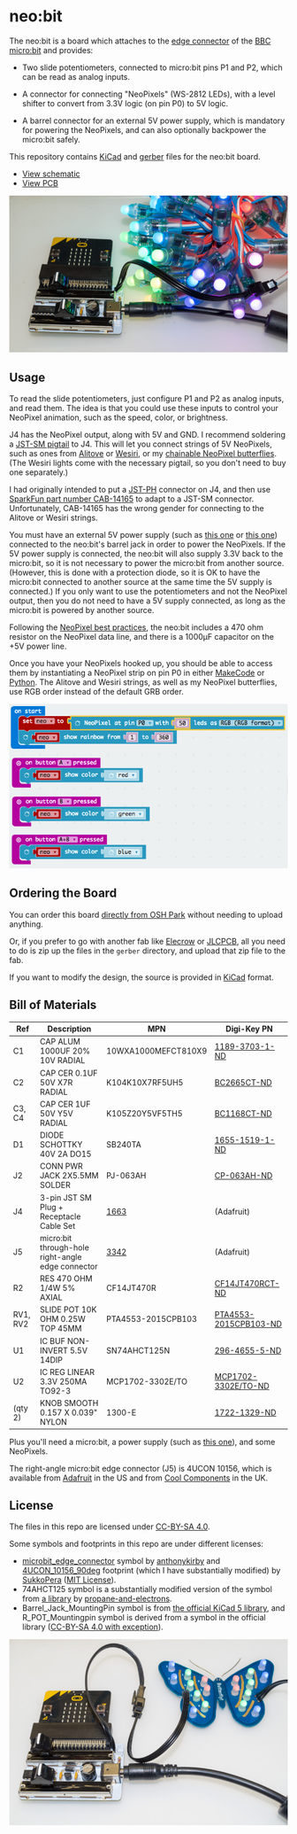# neo:bit

The neo:bit is a board which attaches to the [edge connector][11] of
the [BBC micro:bit][16] and provides:

* Two slide potentiometers, connected to micro:bit pins P1 and P2,
  which can be read as analog inputs.

* A connector for connecting "NeoPixels" (WS-2812 LEDs), with a level
  shifter to convert from 3.3V logic (on pin P0) to 5V logic.

* A barrel connector for an external 5V power supply, which is
  mandatory for powering the NeoPixels, and can also optionally
  backpower the micro:bit safely.

This repository contains [KiCad][83] and [gerber][84] files for the
neo:bit board.

* [View schematic](doc/schematic.pdf)
* [View PCB][30]

![neo:bit board](doc/neobit-alitove.jpg)

## Usage

To read the slide potentiometers, just configure P1 and P2 as analog
inputs, and read them.  The idea is that you could use these inputs to
control your NeoPixel animation, such as the speed, color, or
brightness.

J4 has the NeoPixel output, along with 5V and GND.  I recommend
soldering a [JST-SM pigtail][80] to J4.  This will let you connect
strings of 5V NeoPixels, such as ones from [Alitove][19] or
[Wesiri][81], or my [chainable NeoPixel butterflies][20].  (The Wesiri
lights come with the necessary pigtail, so you don't need to buy one
separately.)

I had originally intended to put a [JST-PH][55] connector on J4, and
then use [SparkFun part number CAB-14165][17] to adapt to a JST-SM
connector.  Unfortunately, CAB-14165 has the wrong gender for
connecting to the Alitove or Wesiri strings.

You must have an external 5V power supply (such as [this one][23] or
[this one][24]) connected to the neo:bit's barrel jack in order to
power the NeoPixels.  If the 5V power supply is connected, the neo:bit
will also supply 3.3V back to the micro:bit, so it is not necessary to
power the micro:bit from another source.  (However, this is done with
a protection diode, so it is OK to have the micro:bit connected to
another source at the same time the 5V supply is connected.)  If you
only want to use the potentiometers and not the NeoPixel output, then
you do not need to have a 5V supply connected, as long as the
micro:bit is powered by another source.

Following the [NeoPixel best practices][25], the neo:bit includes a
470 ohm resistor on the NeoPixel data line, and there is a 1000µF
capacitor on the +5V power line.

Once you have your NeoPixels hooked up, you should be able to access
them by instantiating a NeoPixel strip on pin P0 in either
[MakeCode][27] or [Python][28].  The Alitove and Wesiri strings, as
well as my NeoPixel butterflies, use RGB order instead of the default
GRB order.

![example MakeCode program](doc/neopixel-rainbow-pxt.png)

## Ordering the Board

You can order this board [directly from OSH Park][29] without needing
to upload anything.

Or, if you prefer to go with another fab like [Elecrow][86] or
[JLCPCB][87], all you need to do is zip up the files in the `gerber`
directory, and upload that zip file to the fab.

If you want to modify the design, the source is provided in
[KiCad][83] format.

## Bill of Materials

| Ref      | Description                      | MPN                 | Digi-Key PN                 |
| -------- | -------------------------------- | ------------------- | --------------------------- |
| C1       | CAP ALUM 1000UF 20% 10V RADIAL   | 10WXA1000MEFCT810X9 | [1189-3703-1-ND][50]        |
| C2       | CAP CER 0.1UF 50V X7R RADIAL     | K104K10X7RF5UH5     | [BC2665CT-ND][51]           |
| C3, C4   | CAP CER 1UF 50V Y5V RADIAL       | K105Z20Y5VF5TH5     | [BC1168CT-ND][52]           |
| D1       | DIODE SCHOTTKY 40V 2A DO15       | SB240TA             | [1655-1519-1-ND][53]        |
| J2       | CONN PWR JACK 2X5.5MM SOLDER     | PJ-063AH            | [CP-063AH-ND][54]           |
| J4       | 3-pin JST SM Plug + Receptacle Cable Set | [1663][80]  | (Adafruit)                  |
| J5       | micro:bit through-hole right-angle edge connector | [3342][56] | (Adafruit)          |
| R2       | RES 470 OHM 1/4W 5% AXIAL        | CF14JT470R          | [CF14JT470RCT-ND][57]       |
| RV1, RV2 | SLIDE POT 10K OHM 0.25W TOP 45MM | PTA4553-2015CPB103  | [PTA4553-2015CPB103-ND][58] |
| U1       | IC BUF NON-INVERT 5.5V 14DIP     | SN74AHCT125N        | [296-4655-5-ND][59]         |
| U2       | IC REG LINEAR 3.3V 250MA TO92-3  | MCP1702-3302E/TO    | [MCP1702-3302E/TO-ND][60]   |
| (qty 2)  | KNOB SMOOTH 0.157 X 0.039" NYLON | 1300-E              | [1722-1329-ND][61]          |

Plus you'll need a micro:bit, a power supply (such as [this one][82]),
and some NeoPixels.

The right-angle micro:bit edge connector (J5) is 4UCON 10156, which is
available from [Adafruit][56] in the US and from [Cool Components][26]
in the UK.

## License

The files in this repo are licensed under [CC-BY-SA 4.0][10].

Some symbols and footprints in this repo are under different licenses:

* [microbit_edge_connector][1] symbol by [anthonykirby][3] and [4UCON_10156_90deg][2] footprint (which I have substantially modified) by [SukkoPera][4] ([MIT License][5]).
* 74AHCT125 symbol is a substantially modified version of the symbol from [a library][6] by [propane-and-electrons][7].
* Barrel_Jack_MountingPin symbol is from [the official KiCad 5 library][8], and R_POT_Mountingpin symbol is derived from a symbol in the official library ([CC-BY-SA 4.0 with exception][9]).

![neo:bit with butterfly](doc/neobit-butterfly.jpg)

[1]: https://github.com/anthonykirby/kicad_microbit_connector/blob/master/lib_microbit_connector/lib_microbit_connector.lib
[2]: https://github.com/SukkoPera/OpenAmiga600RamExpansion/blob/master/OpenAmiga600RamExpansion.pretty/4UCON_10156_90deg.kicad_mod
[3]: https://github.com/anthonykirby
[4]: https://github.com/SukkoPera
[5]: https://github.com/anthonykirby/kicad_microbit_connector/blob/master/LICENSE
[6]: https://github.com/propane-and-electrons/kicad-libs/blob/master/shardy.lib
[7]: https://github.com/propane-and-electrons
[8]: https://github.com/KiCad/kicad-symbols/blob/master/Connector.lib
[9]: https://forum.kicad.info/t/kicad-library-licensing/7856
[10]: https://creativecommons.org/licenses/by-sa/4.0/legalcode
[11]: https://tech.microbit.org/hardware/edgeconnector_ds/
[16]: https://microbit.org/
[17]: https://www.sparkfun.com/products/14165
[18]: https://cdn.sparkfun.com/datasheets/Prototyping/ACCA-1495.pdf
[19]: https://smile.amazon.com/gp/product/B01AG923GI/
[20]: https://github.com/ppelleti/ButterflyChain
[23]: https://www.adafruit.com/product/1466
[24]: https://www.adafruit.com/product/658
[25]: https://learn.adafruit.com/adafruit-neopixel-uberguide/best-practices
[26]: https://coolcomponents.co.uk/products/edge-connector-for-bbc-micro-bit
[27]: https://makecode.microbit.org/pkg/microsoft/pxt-neopixel
[28]: https://microbit-micropython.readthedocs.io/en/latest/neopixel.html
[29]: https://oshpark.com/shared_projects/wggp8Cjl
[30]: https://eyrie.io/board/9e1a5f1d622a41188564be353a699805
[50]: https://www.digikey.com/products/en?keywords=1189-3703-1-ND
[51]: https://www.digikey.com/products/en?keywords=BC2665CT-ND
[52]: https://www.digikey.com/products/en?keywords=BC1168CT-ND
[53]: https://www.digikey.com/products/en?keywords=1655-1519-1-ND
[54]: https://www.digikey.com/products/en?keywords=CP-063AH-ND
[55]: https://www.digikey.com/products/en?keywords=455-1720-ND
[56]: https://www.adafruit.com/product/3342
[57]: https://www.digikey.com/products/en?keywords=CF14JT470RCT-ND
[58]: https://www.digikey.com/products/en?keywords=PTA4553-2015CPB103-ND
[59]: https://www.digikey.com/products/en?keywords=296-4655-5-ND
[60]: https://www.digikey.com/products/en?keywords=MCP1702-3302E%2FTO-ND
[61]: https://www.digikey.com/product-detail/en/davies-molding-llc/1300-E/1722-1329-ND/7908416
[80]: https://www.adafruit.com/product/1663
[81]: https://smile.amazon.com/gp/product/B075T84ZR3/
[82]: https://www.adafruit.com/product/1466
[83]: http://kicad-pcb.org/
[84]: https://en.wikipedia.org/wiki/Gerber_format
[86]: https://www.elecrow.com/pcb-manufacturing.html
[87]: https://jlcpcb.com/quote
